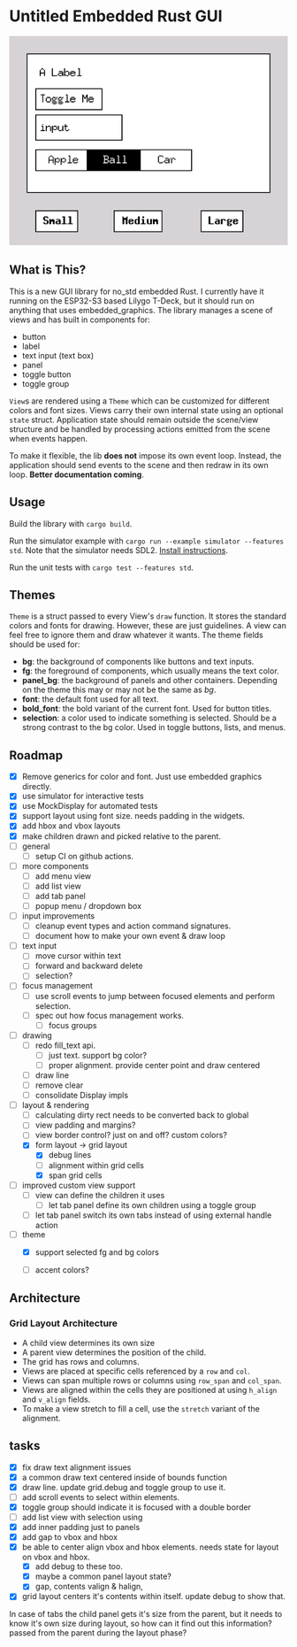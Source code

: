 # Untitled Embedded Rust GUI

![screenshot](resources/screenshot-001.png)

## What is This?

This is a new GUI library for no_std embedded Rust. I currently have it running on
the ESP32-S3 based Lilygo T-Deck, but it should run on anything that uses embedded_graphics.
The library manages a scene of views and has built in components for:

* button
* label
* text input (text box)
* panel
* toggle button
* toggle group

`View`s are rendered using a `Theme` which can be customized for different
colors and font sizes.  Views carry their own internal state using an
optional `state` struct. Application state should remain outside the scene/view structure
and be handled by processing actions emitted from the scene when events happen.

To make it flexible, the lib **does not** impose its own event loop. Instead, the application
should send events to the scene and then redraw in its own loop. **Better documentation coming**. 

## Usage

Build the library with `cargo build`.

Run the simulator example with `cargo run --example simulator --features std`. Note that
the simulator needs SDL2. [Install instructions](https://docs.rs/embedded-graphics-simulator/latest/embedded_graphics_simulator/).



Run the unit tests with `cargo test --features std`.


## Themes

`Theme` is a struct passed to every View's `draw` function. It stores the standard colors and fonts for drawing.
However, these are just guidelines. A view can feel free to ignore them and draw whatever it wants.
The theme fields should be used for:

* **bg**: the background of components like buttons and text inputs.
* **fg**: the foreground of components, which usually means the text color.
* **panel_bg**: the background of panels and other containers. Depending on the theme this may or may not be the same as *bg*.
* **font**: the default font used for all text.
* **bold_font**: the bold variant of the current font. Used for button titles.
* **selection**: a color used to indicate something is selected. Should be a strong contrast to the bg color. Used in toggle buttons, lists, and menus. 


## Roadmap

- [x] Remove generics for color and font. Just use embedded graphics directly.
- [x] use simulator for interactive tests
- [x] use MockDisplay for automated tests
- [x] support layout using font size. needs padding in the widgets.
- [x] add hbox and vbox layouts
- [x] make children drawn and picked relative to the parent.
- [ ] general
  - [ ] setup CI on github actions.
- [ ] more components
  - [ ] add menu view
  - [ ] add list view
  - [ ] add tab panel
  - [ ] popup menu / dropdown box 
- [ ] input improvements
  - [ ] cleanup event types and action command signatures.
  - [ ] document how to make your own event & draw loop
- [ ] text input
  - [ ] move cursor within text
  - [ ] forward and backward delete
  - [ ] selection?
- [ ] focus management 
  - [ ] use scroll events to jump between focused elements and perform selection.
  - [ ] spec out how focus management works. 
    - [ ] focus groups
- [ ] drawing
  - [ ] redo fill_text api.
    - [ ] just text. support bg color?
    - [ ] proper alignment. provide center point and draw centered
  - [ ] draw line
  - [ ] remove clear
  - [ ] consolidate Display impls
- [ ] layout & rendering
  - [ ] calculating dirty rect needs to be converted back to global
  - [ ] view padding and margins?
  - [ ] view border control? just on and off? custom colors?
  - [x] form layout -> grid layout
    - [x] debug lines
    - [ ] alignment within grid cells
    - [x] span grid cells
- [ ] improved custom view support
  - [ ] view can define the children it uses
    - [ ] let tab panel define its own children using a toggle group
  - [ ] let tab panel switch its own tabs instead of using external handle action
- [ ] theme
  - [x] support selected fg and bg colors
  - [ ] accent colors?


## Architecture

### Grid Layout Architecture

* A child view determines its own size
* A parent view determines the position of the child.
* The grid has rows and columns. 
* Views are placed at specific cells referenced by a `row` and `col`.
* Views can span multiple rows or columns using `row_span` and `col_span`.
* Views are aligned within the cells they are positioned at using `h_align` and `v_align` fields.
* To make a view stretch to fill a cell, use the `stretch` variant of the alignment.









## tasks

- [x] fix draw text alignment issues
- [x] a common draw text centered inside of bounds function
- [x] draw line. update grid.debug and toggle group to use it. 
- [ ] add scroll events to select within elements.
- [x] toggle group should indicate it is focused with a double border
- [ ] add list view with selection using 
- [x] add inner padding just to panels
- [x] add gap to vbox and hbox
- [x] be able to center align vbox and hbox elements. needs state for layout on vbox and hbox.
  - [x] add debug to these too. 
  - [x] maybe a common panel layout state?
  - [x] gap, contents valign & halign, 
- [x] grid layout centers it's contents within itself. update debug to show that.

In case of tabs the child panel gets it's size from the parent, but it needs to know it's
own size during layout, so how can it find out this information? passed from the parent
during the layout phase?
